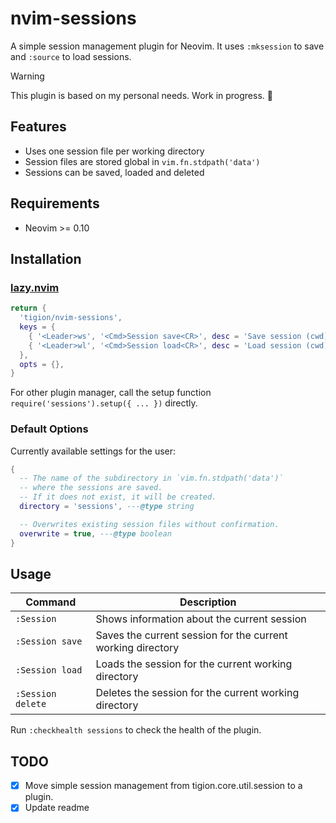 # nvim-sessions

A simple session management plugin for Neovim.
It uses `:mksession` to save and `:source` to load sessions.

> [!WARNING]
> This plugin is based on my personal needs. Work in progress. 🚀

## Features

- Uses one session file per working directory
- Session files are stored global in `vim.fn.stdpath('data')`
- Sessions can be saved, loaded and deleted

## Requirements

- Neovim >= 0.10

## Installation

### [lazy.nvim]

[lazy.nvim]: https://github.com/folke/lazy.nvim

```lua
return {
  'tigion/nvim-sessions',
  keys = {
    { '<Leader>ws', '<Cmd>Session save<CR>', desc = 'Save session (cwd)' },
    { '<Leader>wl', '<Cmd>Session load<CR>', desc = 'Load session (cwd)' },
  },
  opts = {},
}
```

For other plugin manager, call the setup function
`require('sessions').setup({ ... })` directly.

### Default Options

Currently available settings for the user:

```lua
{
  -- The name of the subdirectory in `vim.fn.stdpath('data')`
  -- where the sessions are saved.
  -- If it does not exist, it will be created.
  directory = 'sessions', ---@type string

  -- Overwrites existing session files without confirmation.
  overwrite = true, ---@type boolean
}
```

## Usage

| Command           | Description                                                 |
| ----------------- | ----------------------------------------------------------- |
| `:Session`        | Shows information about the current session                 |
| `:Session save`   | Saves the current session for the current working directory |
| `:Session load`   | Loads the session for the current working directory         |
| `:Session delete` | Deletes the session for the current working directory       |

Run `:checkhealth sessions` to check the health of the plugin.

## TODO

- [x] Move simple session management from tigion.core.util.session to a plugin.
- [x] Update readme
